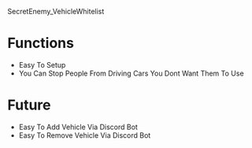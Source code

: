 SecretEnemy_VehicleWhitelist
# Functions
- Easy To Setup
- You Can Stop People From Driving Cars You Dont Want Them To Use

# Future
- Easy To Add Vehicle Via Discord Bot
- Easy To Remove Vehicle Via Discord Bot
